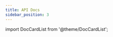 ```yaml
---
title: API Docs
sidebar_position: 3
---
```


import DocCardList from '@theme/DocCardList';

<DocCardList />

